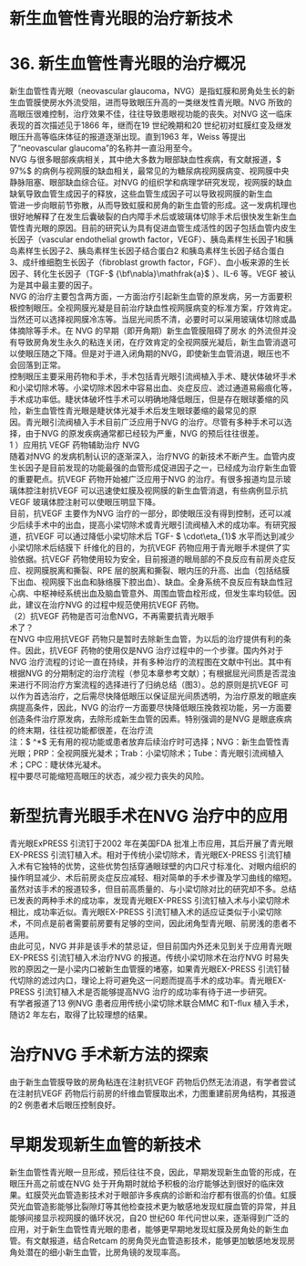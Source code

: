 # 新生血管性青光眼的治疗新技术  
# 36.  新生血管性青光眼的治疗概况  
新生血管性青光眼（neovascular glaucoma，NVG）是指虹膜和房角处生长的新生血管膜使房水外流受阻，进而导致眼压升高的一类继发性青光眼。NVG 所致的高眼压很难控制，治疗效果不佳，往往导致患眼视功能的丧失。对NVG 这一临床表现的首次描述见于1866 年，继而在19 世纪晚期和20 世纪初对虹膜红变及继发眼压升高等临床体征的报道逐渐出现。直到1963 年，Weiss 等提出了“neovascular glaucoma”的名称并一直沿用至今。  
NVG 与很多眼部疾病相关，其中绝大多数为眼部缺血性疾病，有文献报道，$ 97\%$  的病例与视网膜的缺血相关，最常见的为糖尿病视网膜病变、视网膜中央静脉阻塞、眼部缺血综合征。对NVG 的组织学和病理学研究发现，视网膜的缺血缺氧导致血管生成因子的释放，这些血管生成因子可以导致视网膜的新生血  
管进一步向眼前节弥散，从而导致虹膜和房角的新生血管的形成。这一发病机理也很好地解释了在发生后囊破裂的白内障手术后或玻璃体切除手术后很快发生新生血管性青光眼的原因。目前的研究认为具有促进血管生成活性的因子包括血管内皮生长因子（vascular endothelial growth factor，VEGF）、胰岛素样生长因子1和胰岛素样生长因子2、胰岛素样生长因子结合蛋白2 和胰岛素样生长因子结合蛋白3、成纤维细胞生长因子（ﬁbroblast growth factor，FGF）、血小板来源的生长因子、转化生长因子（TGF-$ {\bf\nabla}\mathfrak{a}$    ）、IL-6 等。VEGF 被认为是其中最主要的因子。  
NVG 的治疗主要包含两方面，一方面治疗引起新生血管的原发病，另一方面要积极控制眼压。全视网膜光凝是目前治疗缺血性视网膜病变的标准方案，疗效肯定。当然还可以选择视网膜冷冻等。当屈光间质不清，必要时可以采用玻璃体切除或晶体摘除等手术。在 NVG  的早期（即开角期）新生血管膜阻碍了房水 的外流但并没有导致房角发生永久的粘连关闭，在疗效肯定的全视网膜光凝后，新生血管消退可以使眼压随之下降。但是对于进入闭角期的NVG，即使新生血管消退，眼压也不会回落到正常。  
控制眼压主要采用药物和手术，手术包括青光眼引流阀植入手术、睫状体破坏手术和小梁切除术等。小梁切除术因术中容易出血、炎症反应、滤过通道易瘢痕化等，手术成功率低。睫状体破坏性手术可以明确地降低眼压，但是存在眼球萎缩的风险，新生血管性青光眼是睫状体光凝手术后发生眼球萎缩的最常见的原  
因。青光眼引流阀植入手术目前广泛应用于NVG 的治疗。尽管有多种手术可以选择，由于NVG 的原发疾病通常都已经较为严重，NVG 的预后往往很差。  
1 ）应用抗 VEGF  药物辅助治疗 NVG  
随着对NVG 的发病机制认识的逐渐深入，治疗NVG 的新技术不断产生。血管内皮生长因子是目前发现的功能最强的血管形成促进因子之一，已经成为治疗新生血管的重要靶点。抗VEGF 药物开始被广泛应用于NVG 的治疗。有很多报道均显示玻璃体腔注射抗VEGF 可以迅速使虹膜及视网膜的新生血管消退，有些病例显示抗VEGF 玻璃体腔注射可以使眼压明显下降。  
目前，抗VEGF 主要作为NVG 治疗的一部分，即使眼压没有得到控制，还可以减少后续手术中的出血，提高小梁切除术或青光眼引流阀植入术的成功率。有研究报道，抗VEGF 可以通过降低小梁切除术后 TGF- $ \cdot\eta_{1}$      水平而达到减少小梁切除术后结膜下 纤维化的目的，为抗VEGF 药物应用于青光眼手术提供了实验依据。抗VEGF 药物使用较为安全，目前报道的眼局部的不良反应有前房炎症反应、视网膜脱离和撕裂、RPE 层的脱离和撕裂、眼内压的升高、出血（包括结膜下出血、视网膜下出血和脉络膜下腔出血）、缺血。全身系统不良反应有缺血性冠心病、中枢神经系统出血及脑血管意外、周围血管血栓形成，但发生率均较低。因此，建议在治疗NVG 的过程中规范使用抗VEGF 药物。  
（2）抗VEGF 药物是否可治愈NVG，不再需要抗青光眼手  
术了？  
在NVG 中应用抗VEGF 药物只是暂时去除新生血管，为以后的治疗提供有利的条件。因此，抗VEGF 药物的使用仅是NVG 治疗过程中的一个步骤。国内外对于NVG 治疗流程的讨论一直在持续，并有多种治疗的流程图在文献中刊出。其中有根据NVG 的分期制定的治疗流程（参见本章参考文献）；有根据屈光间质是否混浊来进行不同治疗方案流程的选择进行了归纳总结（图3）。总的原则是抗VEGF 可以作为首选治疗，之后需尽快降低眼压以保证屈光间质透明，为治疗原发的眼底疾病提高条件，因此，NVG 的治疗一方面要尽快降低眼压挽救视功能，另一方面要创造条件治疗原发病，去除形成新生血管的因素。特别强调的是NVG 是眼底疾病的终末期，往往视功能都很差，在治疗流  
注：$ ^*$  无有用的视功能或患者放弃后续治疗时可选择；NVG：新生血管性青光眼；PRP：全视网膜光凝术；Trab：小梁切除术；Tube：青光眼引流阀植入术；CPC：睫状体光凝术。  
程中要尽可能缩短高眼压的状态，减少视力丧失的风险。  
#  新型抗青光眼手术在NVG 治疗中的应用  
青光眼ExPRESS 引流钉于2002 年在美国FDA 批准上市应用，其后开展了青光眼EX-PRESS 引流钉植入术。相对于传统小梁切除术，青光眼EX-PRESS 引流钉植入术有它独特的优势，这些优势包括穿通眼球壁的内口尺寸标准化、对眼内组织的操作明显减少、术后前房炎症反应减轻、相对简单的手术步骤及学习曲线的缩短。  
虽然对该手术的报道较多，但目前高质量的、与小梁切除对比的研究却不多。总结已发表的两种手术的成功率，发现青光眼EX-PRESS 引流钉植入术与小梁切除术相比，成功率近似。青光眼EX-PRESS 引流钉植入术的适应证类似于小梁切除术，不同点是前者需要前房要有足够的空间，因此闭角型青光眼、前房浅的患者不适用。  
由此可见，NVG 并非是该手术的禁忌证，但目前国内外还未见到关于应用青光眼EX-PRESS 引流钉植入术治疗NVG 的报道。传统小梁切除术在治疗NVG 时易失败的原因之一是小梁内口被新生血管膜的堵塞，如果青光眼EX-PRESS 引流钉替代切除的滤过内口，理论上将可避免这一问题而提高手术的成功率。青光眼EX-PRESS 引流钉植入术是否能够提高NVG 治疗的成功率有待于进一步研究。  
有学者报道了13 例NVG 患者应用传统小梁切除术联合MMC 和T-ﬂux 植入手术，随访2 年左右，取得了比较理想的结果。  
#  治疗NVG 手术新方法的探索  
由于新生血管膜导致的房角粘连在注射抗VEGF 药物后仍然无法消退，有学者尝试在注射抗VEGF 药物后行前房的纤维血管膜取出术，力图重建前房角结构，其报道的2 例患者术后眼压控制良好。  
#  早期发现新生血管的新技术  
新生血管性青光眼一旦形成，预后往往不良，因此，早期发现新生血管的形成，在眼压升高之前或在NVG 处于开角期时就给予积极的治疗能够达到很好的临床效果。虹膜荧光血管造影技术对于眼部许多疾病的诊断和治疗都有很高的价值。虹膜荧光血管造影能够比裂隙灯等其他检查技术更为敏感地发现虹膜血管的异常，并且能够间接显示视网膜的循环状况，自20 世纪60 年代问世以来，逐渐得到广泛的应用，对于新生血管性青光眼的患者，能够更早期地发现虹膜及房角处的新生血管。有文献报道，结合Retcam 的房角荧光血管造影技术，能够更加敏感地发现房角处潜在的细小新生血管，比房角镜的发现率高。  
